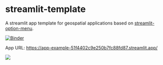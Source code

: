 # streamlit-template

A streamlit app template for geospatial applications based on [streamlit-option-menu](https://github.com/desmond-lartey/Interactive-Web-Mapping).

[![Binder](https://mybinder.org/badge_logo.svg)](https://interactive-web-mapping-rcvdljsrsmapzxucpzw59m.streamlit.app/)

App URL: <https://app-example-51f4402c9e250b7fc88fd87.streamlit.app/>

![](https://images.pexels.com/photos/586104/pexels-photo-586104.jpeg?auto=compress&cs=tinysrgb&w=600)
